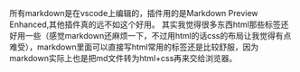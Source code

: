 所有markdown是在vscode上编辑的，插件用的是Markdown Preview Enhanced,其他插件真的远不如这个好用。
其实我觉得很多东西html那些标签还好用一些（感觉markdown还麻烦一下，不过用html的话css的布局让我觉得有点难受），markdown里面可以直接写html常用的标签还是比较舒服，因为markdown实际上也是把md文件转为html+css再来交给浏览器。